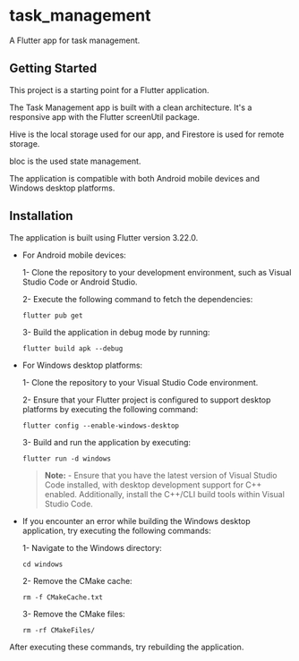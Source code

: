 # task_management

A Flutter app for task management.

## Getting Started

This project is a starting point for a Flutter application.

The Task Management app is built with a clean architecture. It's a responsive app with the Flutter screenUtil package.

Hive is the local storage used for our app, and Firestore is used for remote storage.

bloc is the used state management.

The application is compatible with both Android mobile devices and Windows desktop platforms.

## Installation
The application is built using Flutter version 3.22.0.

- For Android mobile devices:

  1- Clone the repository to your development environment, such as Visual Studio Code or Android Studio.

  2- Execute the following command to fetch the dependencies:

    `flutter pub get`

  3- Build the application in debug mode by running:

    `flutter build apk --debug`

- For Windows desktop platforms:

  1- Clone the repository to your Visual Studio Code environment.

  2- Ensure that your Flutter project is configured to support desktop platforms by executing the following command:

    `flutter config --enable-windows-desktop`

  3- Build and run the application by executing:

    `flutter run -d windows`

  > **Note:** - Ensure that you have the latest version of Visual Studio Code installed, with desktop development support for C++ enabled. Additionally, install the C++/CLI build tools within Visual Studio Code.

 - If you encounter an error while building the Windows desktop application, try executing the following commands:

    1- Navigate to the Windows directory:

      `cd windows`
                  
    2- Remove the CMake cache:

      `rm -f CMakeCache.txt`

   3- Remove the CMake files:

      `rm -rf CMakeFiles/`

 After executing these commands, try rebuilding the application.
  
  
